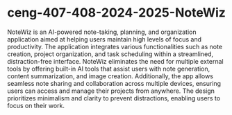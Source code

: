 # ceng-407-408-2024-2025-NoteWiz
NoteWiz is an AI-powered note-taking, planning, and organization application aimed at helping users maintain high levels of focus and productivity. The application integrates various functionalities such as note creation, project organization, and task scheduling within a streamlined, distraction-free interface. NoteWiz eliminates the need for multiple external tools by offering built-in AI tools that assist users with note generation, content summarization, and image creation. Additionally, the app allows seamless note sharing and collaboration across multiple devices, ensuring users can access and manage their projects from anywhere. The design prioritizes minimalism and clarity to prevent distractions, enabling users to focus on their work.


